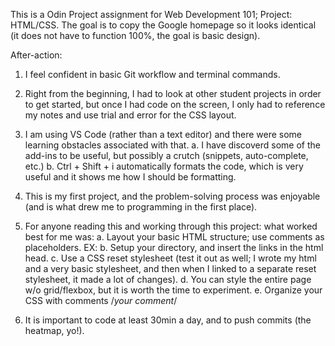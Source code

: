 This is a Odin Project assignment for Web Development 101; Project: HTML/CSS. The goal is to copy the Google homepage so it looks identical (it does not have to function 100%, the goal is basic design).


After-action:
1. I feel confident in basic Git workflow and terminal commands.

2. Right from the beginning, I had to look at other student projects in order to get started, but once I had code on the screen, I only had to reference my notes and use trial and error for the CSS layout.

3. I am using VS Code (rather than a text editor) and there were some learning obstacles associated with that.
a. I have discoverd some of the add-ins to be useful, but possibly a crutch (snippets, auto-complete, etc.)
b. Ctrl + Shift + i automatically formats the code, which is very useful and it shows me how I should be formatting.

4. This is my first project, and the problem-solving process was enjoyable (and is what drew me to programming in the first place).

5. For anyone reading this and working through this project: what worked best for me was:
a. Layout your basic HTML structure; use comments as placeholders. EX: <!--I will put the Google logo here, it will not be a working link-->
b. Setup your directory, and insert the links in the html head.
c. Use a CSS reset stylesheet (test it out as well; I wrote my html and a very basic stylesheet, and then when I linked to a separate reset stylesheet, it made a lot of changes).
d. You can style the entire page w/o grid/flexbox, but it is worth the time to experiment.
e. Organize your CSS with comments /*your comment*/

6. It is important to code at least 30min a day, and to push commits (the heatmap, yo!).
